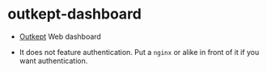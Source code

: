 # outkept-dashboard

* [Outkept](https://github.com/apocas/outkept) Web dashboard

* It does not feature authentication. Put a `nginx` or alike in front of it if you want authentication.
